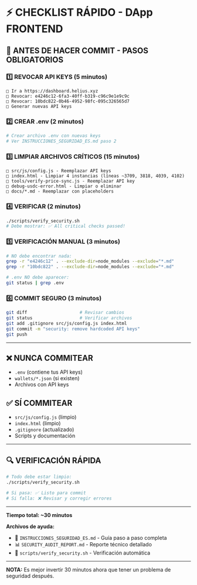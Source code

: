 # ⚡ CHECKLIST RÁPIDO - DApp FRONTEND

## 🚨 ANTES DE HACER COMMIT - PASOS OBLIGATORIOS

### 1️⃣ REVOCAR API KEYS (5 minutos)
```
□ Ir a https://dashboard.helius.xyz
□ Revocar: e4246c12-6fa3-40ff-b319-c96c9e1e9c9c
□ Revocar: 10bdc822-0b46-4952-98fc-095c326565d7
□ Generar nuevas API keys
```

### 2️⃣ CREAR .env (2 minutos)
```bash
# Crear archivo .env con nuevas keys
# Ver INSTRUCCIONES_SEGURIDAD_ES.md paso 2
```

### 3️⃣ LIMPIAR ARCHIVOS CRÍTICOS (15 minutos)
```
□ src/js/config.js - Reemplazar API keys
□ index.html - Limpiar 4 instancias (líneas ~3709, 3818, 4039, 4102)
□ tools/verify-price-sync.js - Reemplazar API key
□ debug-usdc-error.html - Limpiar o eliminar
□ docs/*.md - Reemplazar con placeholders
```

### 4️⃣ VERIFICAR (2 minutos)
```bash
./scripts/verify_security.sh
# Debe mostrar: ✅ All critical checks passed!
```

### 5️⃣ VERIFICACIÓN MANUAL (3 minutos)
```bash
# NO debe encontrar nada:
grep -r "e4246c12" . --exclude-dir=node_modules --exclude="*.md"
grep -r "10bdc822" . --exclude-dir=node_modules --exclude="*.md"

# .env NO debe aparecer:
git status | grep .env
```

### 6️⃣ COMMIT SEGURO (3 minutos)
```bash
git diff                    # Revisar cambios
git status                  # Verificar archivos
git add .gitignore src/js/config.js index.html
git commit -m "security: remove hardcoded API keys"
git push
```

---

## ❌ NUNCA COMMITEAR
- `.env` (contiene tus API keys)
- `wallets/*.json` (si existen)
- Archivos con API keys

## ✅ SÍ COMMITEAR
- `src/js/config.js` (limpio)
- `index.html` (limpio)
- `.gitignore` (actualizado)
- Scripts y documentación

---

## 🔍 VERIFICACIÓN RÁPIDA

```bash
# Todo debe estar limpio:
./scripts/verify_security.sh

# Si pasa: ✅ Listo para commit
# Si falla: ❌ Revisar y corregir errores
```

---

**Tiempo total: ~30 minutos**

**Archivos de ayuda:**
- 📖 `INSTRUCCIONES_SEGURIDAD_ES.md` - Guía paso a paso completa
- 📊 `SECURITY_AUDIT_REPORT.md` - Reporte técnico detallado
- 🔧 `scripts/verify_security.sh` - Verificación automática

---

**NOTA:** Es mejor invertir 30 minutos ahora que tener un problema de seguridad después.

